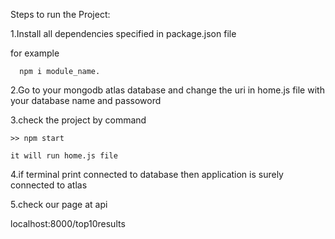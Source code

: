 Steps to run the Project:

1.Install all dependencies specified in package.json file

   for example
   
      npm i module_name.
      
2.Go to your mongodb atlas database and change the uri in home.js file with your database name and passoword

3.check the project by command

    >> npm start
    
    it will run home.js file
    
4.if terminal print connected to database then application is surely connected to atlas

5.check our page at api

   localhost:8000/top10results

